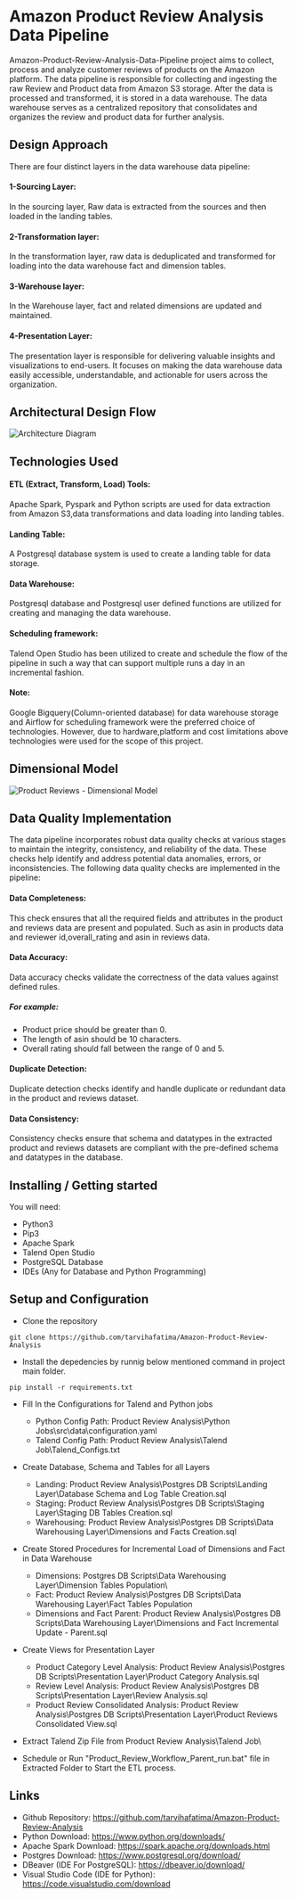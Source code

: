 # Amazon Product Review Analysis Data Pipeline

Amazon-Product-Review-Analysis-Data-Pipeline project aims to collect, process and analyze customer reviews of products 
on the Amazon platform. The data pipeline is responsible for collecting and ingesting the raw Review and Product data from 
Amazon S3 storage. After the data is processed and transformed, it is stored in a data warehouse. The data warehouse serves as a 
centralized repository that consolidates and organizes the review and product data for further analysis.

## Design Approach

There are four distinct layers in the data warehouse data pipeline:

#### 1-Sourcing Layer:
In the sourcing layer, Raw data is extracted from the sources and then loaded in the landing tables.

#### 2-Transformation layer:
In the transformation layer, raw data is deduplicated and transformed for loading into the data warehouse fact and dimension tables.

#### 3-Warehouse layer:
In the Warehouse layer, fact and related dimensions are updated and maintained.  

#### 4-Presentation Layer:

The presentation layer is responsible for delivering valuable insights and visualizations to end-users. It focuses on 
making the data warehouse data easily accessible, understandable, and actionable for users across the organization.


## Architectural Design Flow
![Architecture Diagram](https://github.com/tarvihafatima/Amazon_Product_Review_Analysis/assets/26660037/1f162f56-7c68-40a4-a957-acf5607735b5)



## Technologies Used

#### ETL (Extract, Transform, Load) Tools: 
Apache Spark, Pyspark and Python scripts are used for data extraction from Amazon S3,data transformations and data loading into landing tables.

#### Landing Table: 
A Postgresql database system is used to create a landing table for data storage.

#### Data Warehouse:
Postgresql database and Postgresql user defined functions are utilized for creating and managing the data warehouse.

#### Scheduling framework:
Talend Open Studio has been utilized to create and schedule the flow of the pipeline in such a way that can support multiple runs a day in an incremental fashion. 

#### Note:
Google Bigquery(Column-oriented database) for data warehouse storage and Airflow for scheduling framework were the preferred choice of technologies.
However, due to hardware,platform and cost limitations above technologies were used for the scope of this project.  


## Dimensional Model

![Product Reviews - Dimensional Model](https://github.com/tarvihafatima/Amazon_Product_Review_Analysis/assets/26660037/d32d466f-4c4d-4cc0-986e-314686343d98)

## Data Quality Implementation

The data pipeline incorporates robust data quality checks at various stages to maintain the integrity, consistency, and reliability of the data. 
These checks help identify and address potential data anomalies, errors, or inconsistencies. The following data quality checks are 
implemented in the pipeline:

#### Data Completeness:
This check ensures that all the required fields and attributes in the product and reviews data are present and populated.
Such as asin in products data and reviewer id,overall_rating and asin in reviews data. 


#### Data Accuracy:
Data accuracy checks validate the correctness of the data values against defined rules. 

##### For example: 

* Product price should be greater than 0.
* The length of asin should be 10 characters. 
* Overall rating should fall between the range of 0 and 5.

#### Duplicate Detection: 
Duplicate detection checks identify and handle duplicate or redundant data in the product and reviews dataset.

#### Data Consistency:
Consistency checks ensure that schema and datatypes in the extracted product and reviews datasets are compliant with the 
pre-defined schema and datatypes in the database. 
 

## Installing / Getting started

You will need: 

* Python3
* Pip3
* Apache Spark
* Talend Open Studio
* PostgreSQL Database
* IDEs (Any for Database and Python Programming)

## Setup and Configuration

* Clone the repository
 ```shell
git clone https://github.com/tarvihafatima/Amazon-Product-Review-Analysis
```
* Install the depedencies by runnig below mentioned command in project main folder.
 ```shell
 pip install -r requirements.txt
```

* Fill In the Configurations for Talend and Python jobs 
  * Python Config Path: Product Review Analysis\Python Jobs\src\data\configuration.yaml
  * Talend Config Path: Product Review Analysis\Talend Job\Talend_Configs.txt
  
  
* Create Database, Schema and Tables for all Layers
  * Landing: Product Review Analysis\Postgres DB Scripts\Landing Layer\Database Schema and Log Table Creation.sql
  * Staging: Product Review Analysis\Postgres DB Scripts\Staging Layer\Staging DB Tables Creation.sql
  * Warehousing: Product Review Analysis\Postgres DB Scripts\Data Warehousing Layer\Dimensions and Facts Creation.sql
  
  
* Create Stored Procedures for Incremental Load of Dimensions and Fact in Data Warehouse
  * Dimensions: Postgres DB Scripts\Data Warehousing Layer\Dimension Tables Population\
  * Fact: Product Review Analysis\Postgres DB Scripts\Data Warehousing Layer\Fact Tables Population
  * Dimensions and Fact Parent: Product Review Analysis\Postgres DB Scripts\Data Warehousing Layer\Dimensions and Fact Incremental Update - Parent.sql


* Create Views for Presentation Layer
  * Product Category Level Analysis: Product Review Analysis\Postgres DB Scripts\Presentation Layer\Product Category Analysis.sql
  * Review Level Analysis: Product Review Analysis\Postgres DB Scripts\Presentation Layer\Review Analysis.sql
  * Product Review Consolidated Analysis: Product Review Analysis\Postgres DB Scripts\Presentation Layer\Product Reviews Consolidated View.sql
 
  
* Extract Talend Zip File from Product Review Analysis\Talend Job\


* Schedule or Run "Product_Review_Workflow_Parent_run.bat" file in Extracted Folder to Start the ETL process.

## Links

* Github Repository: https://github.com/tarvihafatima/Amazon-Product-Review-Analysis
* Python Download: https://www.python.org/downloads/
* Apache Spark Download: https://spark.apache.org/downloads.html
* Postgres Download: https://www.postgresql.org/download/
* DBeaver (IDE For PostgreSQL): https://dbeaver.io/download/
* Visual Studio Code (IDE for Python): https://code.visualstudio.com/download
